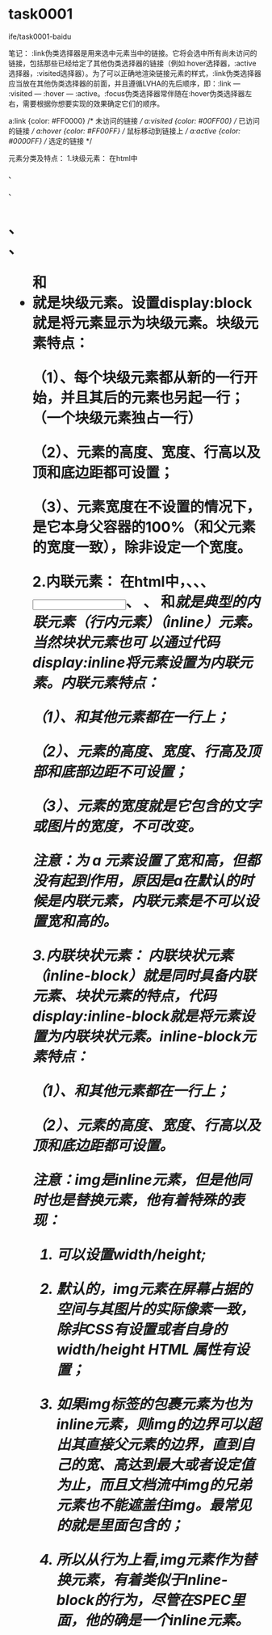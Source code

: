 # task0001
ife/task0001-baidu




笔记：
:link伪类选择器是用来选中元素当中的链接。它将会选中所有尚未访问的链接，包括那些已经给定了其他伪类选择器的链接（例如:hover选择器，:active选择器，:visited选择器）。为了可以正确地渲染链接元素的样式，:link伪类选择器应当放在其他伪类选择器的前面，并且遵循LVHA的先后顺序，即：:link — :visited — :hover — :active。:focus伪类选择器常伴随在:hover伪类选择器左右，需要根据你想要实现的效果确定它们的顺序。




a:link {color: #FF0000}		/* 未访问的链接 */
a:visited {color: #00FF00}	/* 已访问的链接 */
a:hover {color: #FF00FF}	/* 鼠标移动到链接上 */
a:active {color: #0000FF}	/* 选定的链接 */



元素分类及特点：
 1.块级元素：
在html中<div>、 <p>、<h1>、<form>、<ul> 和 <li>就是块级元素。设置display:block就是将元素显示为块级元素。块级元素特点：

（1）、每个块级元素都从新的一行开始，并且其后的元素也另起一行；（一个块级元素独占一行）

（2）、元素的高度、宽度、行高以及顶和底边距都可设置；

（3）、元素宽度在不设置的情况下，是它本身父容器的100%（和父元素的宽度一致），除非设定一个宽度。

2.内联元素：
 在html中，<span>、<a>、<label>、<input>、 <img>、 <strong> 和<em>就是典型的内联元素（行内元素）（inline）元素。当然块状元素也可 以通过代码display:inline将元素设置为内联元素。内联元素特点：

（1）、和其他元素都在一行上；

（2）、元素的高度、宽度、行高及顶部和底部边距不可设置；

（3）、元素的宽度就是它包含的文字或图片的宽度，不可改变。

注意：为 a 元素设置了宽和高，但都没有起到作用，原因是a在默认的时候是内联元素，内联元素是不可以设置宽和高的。

3.内联块状元素：
内联块状元素（inline-block）就是同时具备内联元素、块状元素的特点，代码display:inline-block就是将元素设置为内联块状元素。inline-block元素特点：

（1）、和其他元素都在一行上；

（2）、元素的高度、宽度、行高以及顶和底边距都可设置。

注意：img是inline元素，但是他同时也是替换元素，他有着特殊的表现：

1. 可以设置width/height;

 2. 默认的，img元素在屏幕占据的空间与其图片的实际像素一致，除非CSS有设置或者自身的width/height HTML 属性有设置；

 3. 如果img标签的包裹元素为也为inline元素，则img的边界可以超出其直接父元素的边界，直到自己的宽、高达到最大或者设定值为止，而且文档流中img的兄弟元素也不能遮盖住img。最常见的就是<a>里面包含的<img>；

 4. 所以从行为上看,img元素作为替换元素，有着类似于Inline-block的行为，尽管在SPEC里面，他的确是一个inline元素。

